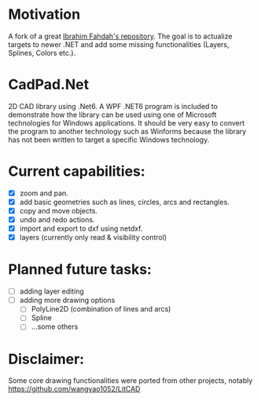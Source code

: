 # Motivation
A fork of a great [Ibrahim Fahdah's repository](https://github.com/IbrahimFahdah/CadPad.Net). 
The goal is to actualize targets to newer .NET and add some missing functionalities (Layers, Splines, Colors etc.).

# CadPad.Net
2D CAD library using .Net6. A WPF .NET6 program is included to demonstrate how the library can be used using one of Microsoft technologies for Windows applications. It should be very easy to convert the program to another technology such as Winforms because the library has not been written to target a specific Windows technology. 

# Current capabilities:
- [x] zoom and pan.
- [x] add basic geometries such as lines, circles, arcs and rectangles.
- [x] copy and move objects.
- [x] undo and redo actions.
- [x] import and export to dxf using netdxf.
- [x] layers (currently only read & visibility control) 

# Planned future tasks:
- [ ] adding layer editing
- [ ] adding more drawing options
  - [ ] PolyLine2D (combination of lines and arcs)
  - [ ] Spline
  - [ ] ...some others

# Disclaimer:
Some core drawing functionalities were ported from other projects, notably https://github.com/wangyao1052/LitCAD
